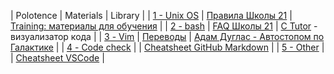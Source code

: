 | Polotence                                                     | Materials                                                                                                               | Library                                                                                  |
| [1 - Unix OS](polotence/polotence.1_unix-os.md)               | [Правила Школы 21](materials/21school_rules_kzn2020.md)                                                                 | [Training: материалы для обучения](library/training.md)                                  |
| [2 - bash](polotence/polotence.2_bash.md)                     | [FAQ Школы 21](https://docs.google.com/spreadsheets/d/1TdkoNjlj8RChC64Vi9igEjNY2q_sc_JMcunMk3oYywg/edit#gid=1558877365) | [C Tutor](http://pythontutor.com/c.html#mode=display) - визуализатор кода                |
| [3 - Vim](polotence/polotence.3_vim.md)                       | [Переводы](materials/translations.md)                                                                                   | [Адам Дуглас - Автостопом по Галактике](library/adam_duglas-avtostopom_po_galaktike.pdf) |
| [4 - Code check](polotence/polotence.4_code-check.md)         |                                                                                                                         | [Cheatsheet GitHub Markdown](./library/cheatsheet_gh-markdown.md)                        |
| [5 - Other](polotence/polotence.5_other.md)                   |                                                                                                                         | [Cheatsheet VSCode](./library/cheatsheet_vscode.md)                                      |
